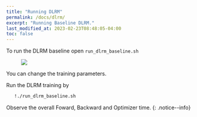 ```yaml
---
title: "Running DLRM"
permalink: /docs/dlrm/
excerpt: "Running Baseline DLRM."
last_modified_at: 2023-02-23T08:48:05-04:00
toc: false
---
```


To run the DLRM baseline open `run_dlrm_baseline.sh`

<figure>
  <img src="{{ '/assets/tutorial/dlrm.png' }}">
</figure>

You can change the training parameters.

Run the DLRM training by 

```bash
   !./run_dlrm_baseline.sh
```

Observe the overall Foward, Backward and Optimizer time.
{: .notice--info}